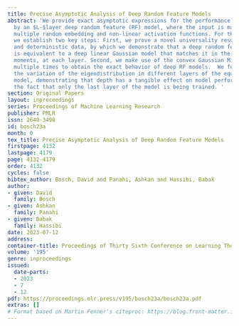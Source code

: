 ```yaml
---
title: Precise Asymptotic Analysis of Deep Random Feature Models
abstract: 'We provide exact asymptotic expressions for the performance of regression
  by an $L-$layer deep random feature (RF) model, where the input is mapped through
  multiple random embedding and non-linear activation functions. For this purpose,
  we establish two key steps: First, we prove a novel universality result for RF models
  and deterministic data, by which we demonstrate that a deep random feature model
  is equivalent to a deep linear Gaussian model that matches it in the first and second
  moments, at each layer. Second, we make use of the convex Gaussian Min-Max theorem
  multiple times to obtain the exact behavior of deep RF models.  We further characterize
  the variation of the eigendistribution in different layers of the equivalent Gaussian
  model, demonstrating that depth has a tangible effect on model performance despite
  the fact that only the last layer of the model is being trained. '
section: Original Papers
layout: inproceedings
series: Proceedings of Machine Learning Research
publisher: PMLR
issn: 2640-3498
id: bosch23a
month: 0
tex_title: Precise Asymptotic Analysis of Deep Random Feature Models
firstpage: 4132
lastpage: 4179
page: 4132-4179
order: 4132
cycles: false
bibtex_author: Bosch, David and Panahi, Ashkan and Hassibi, Babak
author:
- given: David
  family: Bosch
- given: Ashkan
  family: Panahi
- given: Babak
  family: Hassibi
date: 2023-07-12
address: 
container-title: Proceedings of Thirty Sixth Conference on Learning Theory
volume: '195'
genre: inproceedings
issued:
  date-parts:
  - 2023
  - 7
  - 12
pdf: https://proceedings.mlr.press/v195/bosch23a/bosch23a.pdf
extras: []
# Format based on Martin Fenner's citeproc: https://blog.front-matter.io/posts/citeproc-yaml-for-bibliographies/
---
```

